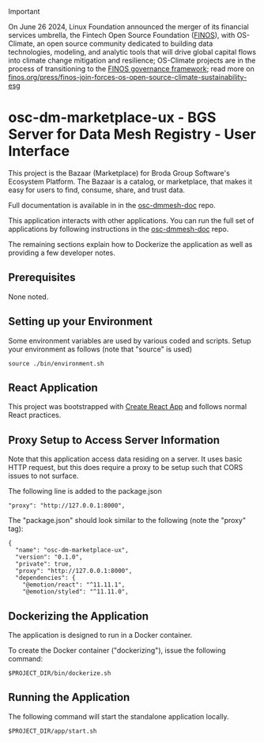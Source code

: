 
> [!IMPORTANT]
> On June 26 2024, Linux Foundation announced the merger of its financial services umbrella, the Fintech Open Source Foundation ([FINOS](https://finos.org)), with OS-Climate, an open source community dedicated to building data technologies, modeling, and analytic tools that will drive global capital flows into climate change mitigation and resilience; OS-Climate projects are in the process of transitioning to the [FINOS governance framework](https://community.finos.org/docs/governance); read more on [finos.org/press/finos-join-forces-os-open-source-climate-sustainability-esg](https://finos.org/press/finos-join-forces-os-open-source-climate-sustainability-esg)

# osc-dm-marketplace-ux - BGS Server for Data Mesh Registry - User Interface

This project is the Bazaar (Marketplace) for Broda Group
Software's Ecosystem Platform. The Bazaar is a catalog, or marketplace, that
makes it easy for users to find, consume, share, and trust
data.

Full documentation is available in in the
[osc-dmmesh-doc](https://github.com/brodagroupsoftware/osc-dmmesh-doc)
repo.

This application interacts with other applications. You can run
the full set of applications by following instructions in the
[osc-dmmesh-doc](https://github.com/brodagroupsoftware/osc-dmmesh-doc)
repo.

The remaining sections explain how to Dockerize the application
as well as providing a few developer notes.

## Prerequisites

None noted.

## Setting up your Environment

Some environment variables are used by various coded and scripts.
Setup your environment as follows (note that "source" is used)
~~~~
source ./bin/environment.sh
~~~~

## React Application

This project was bootstrapped with
[Create React App](https://github.com/facebook/create-react-app)
and follows normal React practices.

## Proxy Setup to Access Server Information

Note that this application access data residing on a server.
It uses basic HTTP request, but this does require a proxy to be
setup such that CORS issues to not surface.

The following line is added to the package.json
~~~~
"proxy": "http://127.0.0.1:8000",
~~~~

The "package.json" should look similar to the following
(note the "proxy" tag):
~~~~
{
  "name": "osc-dm-marketplace-ux",
  "version": "0.1.0",
  "private": true,
  "proxy": "http://127.0.0.1:8000",
  "dependencies": {
    "@emotion/react": "^11.11.1",
    "@emotion/styled": "^11.11.0",
~~~~

## Dockerizing the Application

The application is designed to run in a Docker container.

To create the Docker container ("dockerizing"), issue the
following command:
~~~~
$PROJECT_DIR/bin/dockerize.sh
~~~~

## Running the Application

The following command will start the standalone
application locally.
~~~~
$PROJECT_DIR/app/start.sh
~~~~


